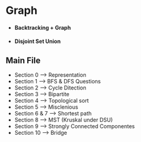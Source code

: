 # Graph

  - #### Backtracking + Graph
  - #### Disjoint Set Union
## Main File
- Section 0 --> Representation 
- Section 1 --> BFS & DFS Questions 
- Section 2 --> Cycle Ditection
- Section 3 --> Bipartite
- Section 4 --> Topological sort
- Section 5 --> Misclenious 
- Section 6 & 7 --> Shortest path
- Section 8 --> MST (Kruskal under DSU)
- Section 9 --> Strongly Connected Componentes
- Section 10 --> Bridge
